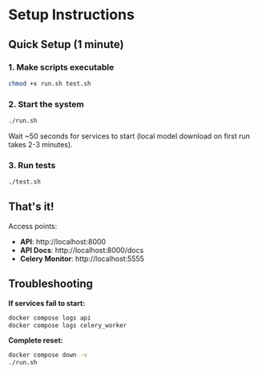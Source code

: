 # Setup Instructions

## Quick Setup (1 minute)

### 1. Make scripts executable

```bash
chmod +x run.sh test.sh
```

### 2. Start the system

```bash
./run.sh
```

Wait ~50 seconds for services to start (local model download on first run takes 2-3 minutes).

### 3. Run tests

```bash
./test.sh
```

## That's it!

Access points:
- **API**: http://localhost:8000
- **API Docs**: http://localhost:8000/docs  
- **Celery Monitor**: http://localhost:5555

## Troubleshooting

**If services fail to start:**
```bash
docker compose logs api
docker compose logs celery_worker
```

**Complete reset:**
```bash
docker compose down -v
./run.sh
```
